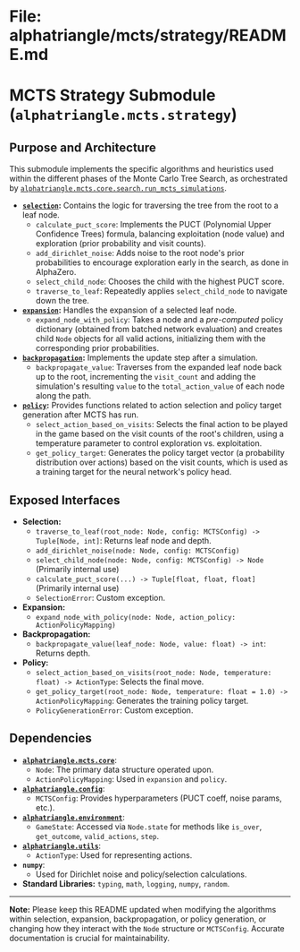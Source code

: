 # File: alphatriangle/mcts/strategy/README.md
# MCTS Strategy Submodule (`alphatriangle.mcts.strategy`)

## Purpose and Architecture

This submodule implements the specific algorithms and heuristics used within the different phases of the Monte Carlo Tree Search, as orchestrated by [`alphatriangle.mcts.core.search.run_mcts_simulations`](../core/search.py).

-   **[`selection`](selection.py):** Contains the logic for traversing the tree from the root to a leaf node.
    -   `calculate_puct_score`: Implements the PUCT (Polynomial Upper Confidence Trees) formula, balancing exploitation (node value) and exploration (prior probability and visit counts).
    -   `add_dirichlet_noise`: Adds noise to the root node's prior probabilities to encourage exploration early in the search, as done in AlphaZero.
    -   `select_child_node`: Chooses the child with the highest PUCT score.
    -   `traverse_to_leaf`: Repeatedly applies `select_child_node` to navigate down the tree.
-   **[`expansion`](expansion.py):** Handles the expansion of a selected leaf node.
    -   `expand_node_with_policy`: Takes a node and a *pre-computed* policy dictionary (obtained from batched network evaluation) and creates child `Node` objects for all valid actions, initializing them with the corresponding prior probabilities.
-   **[`backpropagation`](backpropagation.py):** Implements the update step after a simulation.
    -   `backpropagate_value`: Traverses from the expanded leaf node back up to the root, incrementing the `visit_count` and adding the simulation's resulting `value` to the `total_action_value` of each node along the path.
-   **[`policy`](policy.py):** Provides functions related to action selection and policy target generation after MCTS has run.
    -   `select_action_based_on_visits`: Selects the final action to be played in the game based on the visit counts of the root's children, using a temperature parameter to control exploration vs. exploitation.
    -   `get_policy_target`: Generates the policy target vector (a probability distribution over actions) based on the visit counts, which is used as a training target for the neural network's policy head.

## Exposed Interfaces

-   **Selection:**
    -   `traverse_to_leaf(root_node: Node, config: MCTSConfig) -> Tuple[Node, int]`: Returns leaf node and depth.
    -   `add_dirichlet_noise(node: Node, config: MCTSConfig)`
    -   `select_child_node(node: Node, config: MCTSConfig) -> Node` (Primarily internal use)
    -   `calculate_puct_score(...) -> Tuple[float, float, float]` (Primarily internal use)
    -   `SelectionError`: Custom exception.
-   **Expansion:**
    -   `expand_node_with_policy(node: Node, action_policy: ActionPolicyMapping)`
-   **Backpropagation:**
    -   `backpropagate_value(leaf_node: Node, value: float) -> int`: Returns depth.
-   **Policy:**
    -   `select_action_based_on_visits(root_node: Node, temperature: float) -> ActionType`: Selects the final move.
    -   `get_policy_target(root_node: Node, temperature: float = 1.0) -> ActionPolicyMapping`: Generates the training policy target.
    -   `PolicyGenerationError`: Custom exception.

## Dependencies

-   **[`alphatriangle.mcts.core`](../core/README.md)**:
    -   `Node`: The primary data structure operated upon.
    -   `ActionPolicyMapping`: Used in `expansion` and `policy`.
-   **[`alphatriangle.config`](../../config/README.md)**:
    -   `MCTSConfig`: Provides hyperparameters (PUCT coeff, noise params, etc.).
-   **[`alphatriangle.environment`](../../environment/README.md)**:
    -   `GameState`: Accessed via `Node.state` for methods like `is_over`, `get_outcome`, `valid_actions`, `step`.
-   **[`alphatriangle.utils`](../../utils/README.md)**:
    -   `ActionType`: Used for representing actions.
-   **`numpy`**:
    -   Used for Dirichlet noise and policy/selection calculations.
-   **Standard Libraries:** `typing`, `math`, `logging`, `numpy`, `random`.

---

**Note:** Please keep this README updated when modifying the algorithms within selection, expansion, backpropagation, or policy generation, or changing how they interact with the `Node` structure or `MCTSConfig`. Accurate documentation is crucial for maintainability.